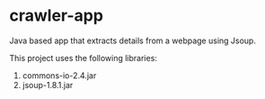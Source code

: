 # crawler-app
Java based app that extracts details from a webpage using Jsoup.

This project uses the following libraries:

1. commons-io-2.4.jar
2. jsoup-1.8.1.jar
